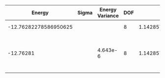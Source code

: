 | Energy                | Sigma | Energy Variance | DOF | Einf              | Method                                                       | Reference |
|-----------------------|-------|-----------------|-----|-------------------|--------------------------------------------------------------|-----------|
| -12.76282278586950625 |       |                 | 8   | 1.142857142857143 | Exact diagonalization                                        | [code](https://github.com/varbench/methods/blob/main/scripts/Hubbard/chain_14_P_4_1/ed_netket.sh) |
| -12.76281             |       | 4.643e-6        | 8   | 1.142857142857143 | DMRG (MaxBondDim = 1550, Extrap Energy = -12.762823 +/- 2.e-6) | TODO: ask Max |
